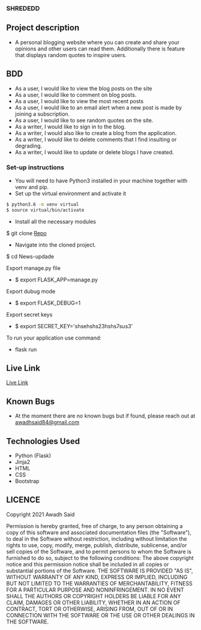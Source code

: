 ### SHREDEDD 

## Project description

- A personal blogging website where you can create and share your opinions and other users can read them. Additionally there is feature that displays random quotes to inspire users.

## BDD
- As a user, I would like to view the blog posts on the site
- As a user, I would like to comment on blog posts.
- As a user, I would like to view the most recent posts
- As a user, I would like to an email alert when a new post is made by joining a subscription.
- As a user, I would like to see random quotes on the site.
- As a writer, I would like to sign in to the blog.
- As a writer, I would also like to create a blog from the application.
- As a writer, I would like to delete comments that I find insulting or degrading.
- As a writer, I would like to update or delete blogs I have created.


### Set-up instructions

- You will need to have Python3 installed in your machine together with venv and pip.
- Set up the virtual environment and activate it
```bash
$ python3.6 -m venv virtual
$ source virtual/bin/activate

```
- Install all the necessary modules

$ git clone [Repo](https://github.com/Awadh-Awadh/awadh-blog)
- Navigate into the cloned project.

$ cd News-updade

Export manage.py file
- $ export FLASK_APP=manage.py

Export dubug mode
- $ export FLASK_DEBUG=1

Export secret keys
- $ export SECRET_KEY='shsehshs23hshs7sus3'

To run your application use command:
- flask run

## Live Link
[Live Link](awadh-blog.herokuapp.com/)

## Known Bugs 

- At the moment there are no known bugs but if found, please reach out at awadhsaid84@gmail.com

## Technologies Used

- Python (Flask)
- Jinja2
- HTML
- CSS
- Bootstrap
## LICENCE
Copyright 2021 Awadh Said

Permission is hereby granted, free of charge, to any person obtaining a copy of this software and associated documentation files (the "Software"), to deal in the Software without restriction, including without limitation the rights to use, copy, modify, merge, publish, distribute, sublicense, and/or sell copies of the Software, and to permit persons to whom the Software is furnished to do so, subject to the following conditions:
The above copyright notice and this permission notice shall be included in all copies or substantial portions of the Software.
THE SOFTWARE IS PROVIDED "AS IS", WITHOUT WARRANTY OF ANY KIND, EXPRESS OR IMPLIED, INCLUDING BUT NOT LIMITED TO THE WARRANTIES OF MERCHANTABILITY, FITNESS FOR A PARTICULAR PURPOSE AND NONINFRINGEMENT. IN NO EVENT SHALL THE AUTHORS OR COPYRIGHT HOLDERS BE LIABLE FOR ANY CLAIM, DAMAGES OR OTHER LIABILITY, WHETHER IN AN ACTION OF CONTRACT, TORT OR OTHERWISE, ARISING FROM, OUT OF OR IN CONNECTION WITH THE SOFTWARE OR THE USE OR OTHER DEALINGS IN THE SOFTWARE.
